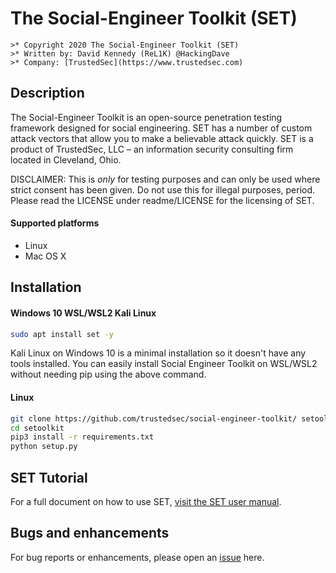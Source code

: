 # The Social-Engineer Toolkit (SET)
	>* Copyright 2020 The Social-Engineer Toolkit (SET) 
	>* Written by: David Kennedy (ReL1K) @HackingDave 
	>* Company: [TrustedSec](https://www.trustedsec.com)



## Description
The Social-Engineer Toolkit is an open-source penetration testing framework designed for social engineering. SET has a number of custom attack vectors that allow you to make a believable attack quickly. SET is a product of TrustedSec, LLC – an information security consulting firm located in Cleveland, Ohio.

DISCLAIMER: This is *only* for testing purposes and can only be used where strict consent has been given. Do not use this for illegal purposes, period.
Please read the LICENSE under readme/LICENSE for the licensing of SET. 

#### Supported platforms
* Linux
* Mac OS X


## Installation
#### Windows 10 WSL/WSL2 Kali Linux
```bash
sudo apt install set -y
```
Kali Linux on Windows 10 is a minimal installation so it doesn't have any tools installed.
You can easily install Social Engineer Toolkit on WSL/WSL2 without needing pip using the above command.

#### Linux
```bash
git clone https://github.com/trustedsec/social-engineer-toolkit/ setoolkit/
cd setoolkit
pip3 install -r requirements.txt
python setup.py
```


## SET Tutorial
For a full document on how to use SET, [visit the SET user manual](https://github.com/trustedsec/social-engineer-toolkit/raw/master/readme/User_Manual.pdf).


## Bugs and enhancements
For bug reports or enhancements, please open an [issue](https://github.com/trustedsec/social-engineer-toolkit/issues) here.
